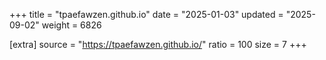 +++
title = "tpaefawzen.github.io"
date = "2025-01-03"
updated = "2025-09-02"
weight = 6826

[extra]
source = "https://tpaefawzen.github.io/"
ratio = 100
size = 7
+++
